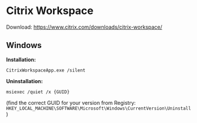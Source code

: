 # Citrix Workspace
Download: https://www.citrix.com/downloads/citrix-workspace/

## Windows
**Installation:**
```
CitrixWorkspaceApp.exe /silent
```

**Uninstallation:**
```
msiexec /quiet /x {GUID}
```
(find the correct GUID for your version from Registry: `HKEY_LOCAL_MACHINE\SOFTWARE\Microsoft\Windows\CurrentVersion\Uninstall`)
